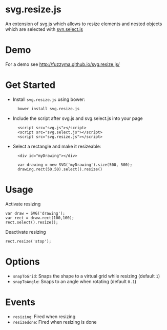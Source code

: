 svg.resize.js
=============

An extension of [svg.js](https://github.com/wout/svg.js) which allows to resize elements and nested objects which are selected with [svn.select.js](https://github.com/Fuzzyma/svg.select.js)

# Demo

For a demo see http://fuzzyma.github.io/svg.resize.js/

# Get Started

- Install `svg.resize.js` using bower:

		bower install svg.resize.js

- Include the script after svg.js and svg.select.js into your page

		<script src="svg.js"></script>
		<script src="svg.select.js"></script>
		<script src="svg.resize.js"></script>

- Select a rectangle and make it resizeable:

		<div id="myDrawing"></div>

		var drawing = new SVG('myDrawing').size(500, 500);
		drawing.rect(50,50).select().resize()

# Usage

Activate resizing

    var draw = SVG('drawing');
	var rect = draw.rect(100,100);
    rect.select().resize();

Deactivate resizing

	rect.resize('stop');

# Options

- `snapToGrid`: Snaps the shape to a virtual grid while resizing (default `1`)
- `snapToAngle`: Snaps to an angle when rotating (default `0.1`)

# Events

- `resizing`: Fired when resizing
- `resizedone`: Fired when resizing is done
